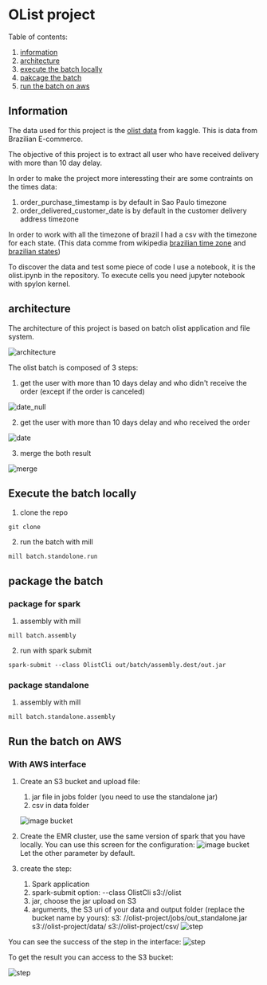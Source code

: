 # OList project

Table of contents:

1. [information](#information)
2. [architecture](#architecture)
3. [execute the batch locally](#execute-the-batch-locally)
4. [pakcage the batch](#package-the-batch)
5. [run the batch on aws](#run-the-batch-on-aws)

## Information

The data used for this project is the [olist data](https://www.kaggle.com/olistbr/brazilian-ecommerce) from kaggle. This
is data from Brazilian E-commerce.

The objective of this project is to extract all user who have received delivery with more than 10 day delay.

In order to make the project more interessting their are some contraints on the times data:

1. order_purchase_timestamp is by default in Sao Paulo timezone
2. order_delivered_customer_date is by default in the customer delivery address timezone

In order to work with all the timezone of brazil I had a csv with the timezone for each state. (This data comme from
wikipedia [brazilian time zone](https://en.wikipedia.org/wiki/Time_in_Brazil)
and [brazilian states](https://en.wikipedia.org/wiki/Federative_units_of_Brazil))

To discover the data and test some piece of code I use a notebook, it is the olist.ipynb in the repository. To execute
cells you need jupyter notebook with spylon kernel.

## architecture

The architecture of this project is based on batch olist application and file system.

![architecture](docs/img/architecture.png)

The olist batch is composed of 3 steps:

1. get the user with more than 10 days delay and who didn't receive the order (except if the order is canceled)

![date_null](docs/img/process_date_null.png)

2. get the user with more than 10 days delay and who received the order

![date](docs/img/process_date.png)

3. merge the both result

![merge](docs/img/merge.png)

## Execute the batch locally

1. clone the repo

```shell
git clone 
```

2. run the batch with mill

```shell
mill batch.standolone.run
```

## package the batch

### package for spark

1. assembly with mill

```shell
mill batch.assembly
```

2. run with spark submit

```shell
spark-submit --class OlistCli out/batch/assembly.dest/out.jar            
```

### package standalone

1. assembly with mill

```shell
mill batch.standalone.assembly
```

## Run the batch on AWS

### With AWS interface

1. Create an S3 bucket and upload file:
    1. jar file in jobs folder (you need to use the standalone jar)
    2. csv in data folder

   ![image bucket](docs/img/bucket.png)

2. Create the EMR cluster, use the same version of spark that you have locally. You can use this screen for the
   configuration:
   ![image bucket](docs/img/emr_config.png)
   Let the other parameter by default.

3. create the step:
    1. Spark application
    2. spark-submit option: --class OlistCli s3://olist
    3. jar, choose the jar upload on S3
    4. arguments, the S3 uri of your data and output folder (replace the bucket name by yours): s3:
       //olist-project/jobs/out_standalone.jar s3://olist-project/data/ s3://olist-project/csv/
       ![step](docs/img/step.png)

You can see the success of the step in the interface:
![step](docs/img/succes.png)

To get the result you can access to the S3 bucket:

![step](docs/img/csv.png)

